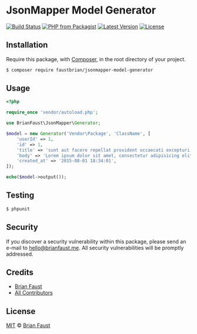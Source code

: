 # JsonMapper Model Generator

[![Build Status](https://img.shields.io/travis/faustbrian/JsonMapper-Model-Generator/master.svg?style=flat-square)](https://travis-ci.org/faustbrian/JsonMapper-Model-Generator)
[![PHP from Packagist](https://img.shields.io/packagist/php-v/faustbrian/jsonmapper-model-generator.svg?style=flat-square)]()
[![Latest Version](https://img.shields.io/github/release/faustbrian/JsonMapper-Model-Generator.svg?style=flat-square)](https://github.com/faustbrian/JsonMapper-Model-Generator/releases)
[![License](https://img.shields.io/packagist/l/faustbrian/JsonMapper-Model-Generator.svg?style=flat-square)](https://packagist.org/packages/faustbrian/JsonMapper-Model-Generator)

## Installation

Require this package, with [Composer](https://getcomposer.org/), in the root directory of your project.

``` bash
$ composer require faustbrian/jsonmapper-model-generator
```

## Usage

``` php
<?php

require_once 'vendor/autoload.php';

use BrianFaust\JsonMapper\Generator;

$model = new Generator('Vendor\Package', 'ClassName', [
    'userId' => 1,
    'id' => 1,
    'title' => 'sunt aut facere repellat provident occaecati excepturi optio reprehenderit',
    'body' => 'Lorem ipsum dolor sit amet, consectetur adipisicing elit. Nesciunt nemo earum, blanditiis harum aliquam minus id repellendus quia libero expedita itaque beatae et voluptate pariatur eos, voluptatem, saepe inventore tempora!',
    'created_at' => '2015-08-01 18:34:01',
]);

echo($model->output());
```

## Testing

``` bash
$ phpunit
```

## Security

If you discover a security vulnerability within this package, please send an e-mail to hello@brianfaust.me. All security vulnerabilities will be promptly addressed.

## Credits

- [Brian Faust](https://github.com/faustbrian)
- [All Contributors](../../contributors)

## License

[MIT](LICENSE) © [Brian Faust](https://brianfaust.me)
